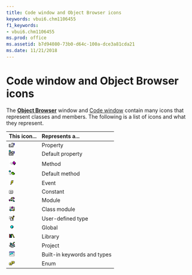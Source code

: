 ```yaml
---
title: Code window and Object Browser icons
keywords: vbui6.chm1106455
f1_keywords:
- vbui6.chm1106455
ms.prod: office
ms.assetid: b7d94080-73b0-d64c-100a-dce3a81cda21
ms.date: 11/21/2018
---
```



# Code window and Object Browser icons

The **[Object Browser](object-browser.md)** window and [Code window](code-window.md) contain many icons that represent classes and members. The following is a list of icons and what they represent.

|This icon...|Represents a...|
|:-----------|:--------------|
|![Property](../../../images/property_ZA01201646.gif) | Property|
|![Default property](../../../images/defprop_ZA01201599.gif) |Default property|
|![Method](../../../images/vb2a531_ZA01201804.gif)|Method|
|![Default method](../../../images/defmeth_ZA01201598.gif)|Default method|
|![Event](../../../images/event_ZA01201605.gif)|Event|
|![Constant](../../../images/constant_ZA01201590.gif)|Constant|
|![Module](../../../images/module_ZA01201625.gif)|Module|
|![Class module](../../../images/classmod_ZA01201586.gif)|Class module|
|![User-defined type](../../../images/udt_ZA01201772.gif)|User-defined type|
|![Global](../../../images/global_ZA01201612.gif)|Global|
|![Library](../../../images/library_ZA01201620.gif)|Library|
|![Project](../../../images/project_ZA01201643.gif)|Project|
|![Built-in keywords and types](../../../images/intrin_ZA01201811.gif)|Built-in keywords and types|
|![Enum](../../../images/enum_ZA01201604.gif)|Enum|

